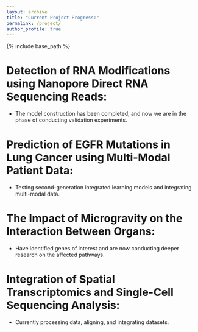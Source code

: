 ```yaml
---
layout: archive
title: "Current Project Progress:"
permalink: /project/
author_profile: true
---
```


{% include base_path %}


Detection of RNA Modifications using Nanopore Direct RNA Sequencing Reads: 
======
  * The model construction has been completed, and now we are in the phase of conducting validation experiments.

Prediction of EGFR Mutations in Lung Cancer using Multi-Modal Patient Data:
======
  * Testing second-generation integrated learning models and integrating multi-modal data.

The Impact of Microgravity on the Interaction Between Organs: 
======
  * Have identified genes of interest and are now conducting deeper research on the affected pathways.

Integration of Spatial Transcriptomics and Single-Cell Sequencing Analysis: 
======
  * Currently processing data, aligning, and integrating datasets.

